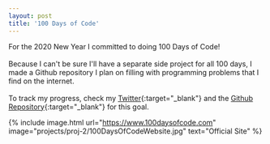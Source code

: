 ```yaml
---
layout: post
title: '100 Days of Code'
---
```


For the 2020 New Year I committed to doing 100 Days of Code!
<br><br>
Because I can't be sure I'll have a separate side project for all 100 days,
I made a Github repository I plan on filling with programming problems that I find on the internet.
<br><br>
To track my progress, check my [Twitter](https://twitter.com/zobiejrz){:target="_blank"}
and the [Github Repository](https://github.com/zobiejrz/100DaysOfCode){:target="_blank"}
for this goal.

{% include image.html url="https://www.100daysofcode.com" image="projects/proj-2/100DaysOfCodeWebsite.jpg" text="Official Site" %}
